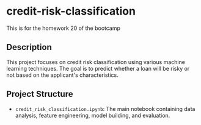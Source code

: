 # credit-risk-classification
This is for the homework 20 of the bootcamp


## Description

This project focuses on credit risk classification using various machine learning techniques. The goal is to predict whether a loan will be risky or not based on the applicant's characteristics.

## Project Structure

- `credit_risk_classification.ipynb`: The main notebook containing data analysis, feature engineering, model building, and evaluation.
